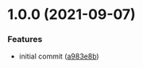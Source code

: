 # 1.0.0 (2021-09-07)


### Features

* initial commit ([a983e8b](https://github.com/irontitan/mongodb-data-layer/commit/a983e8b51d4a3cbfcbefef72c3a3ae14dc5fceb9))
